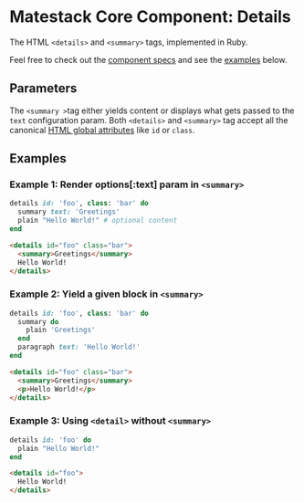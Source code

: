 # Matestack Core Component: Details

The HTML `<details>` and `<summary>` tags, implemented in Ruby.

Feel free to check out the [component specs](/spec/usage/components/details_spec.rb) and see the [examples](#examples) below.

## Parameters
The `<summary >`tag either yields content or displays what gets passed to the `text` configuration param. Both `<details>` and `<summary>` tag accept all the canonical [HTML global attributes](https://www.w3schools.com/tags/ref_standardattributes.asp) like `id` or `class`.

## Examples

### Example 1: Render options[:text] param in `<summary>`

```ruby
details id: 'foo', class: 'bar' do
  summary text: 'Greetings'
  plain "Hello World!" # optional content
end
```

```html
<details id="foo" class="bar">
  <summary>Greetings</summary>
  Hello World!
</details>
```

### Example 2: Yield a given block in `<summary>`

```ruby
details id: 'foo', class: 'bar' do
  summary do
    plain 'Greetings'
  end
  paragraph text: 'Hello World!'
end
```

```html
<details id="foo" class="bar">
  <summary>Greetings</summary>
  <p>Hello World!</p>
</details>
```

### Example 3: Using `<detail>` without `<summary>`

```ruby
details id: 'foo' do
  plain "Hello World!"
end
```

```html
<details id="foo">
  Hello World!
</details>
```
